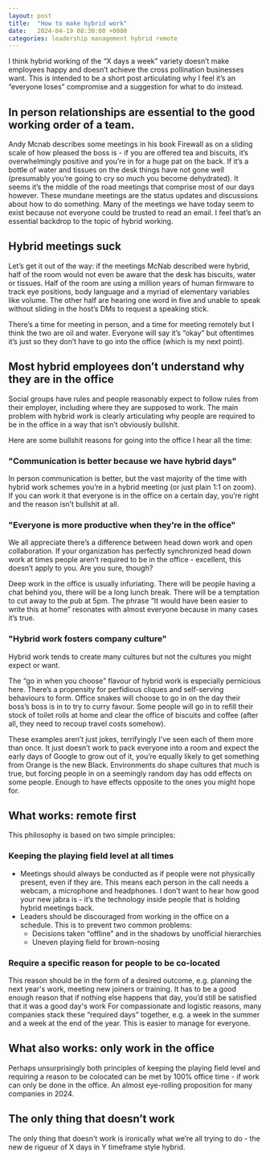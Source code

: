 ```yaml
---
layout: post
title:  "How to make hybrid work"
date:   2024-04-19 08:30:00 +0000
categories: leadership management hybrid remote
---
```


I think hybrid working of the “X days a week” variety doesn’t make employees happy and doesn’t achieve the cross pollination businesses want.  This is intended to be a short post articulating why I feel it’s an “everyone loses” compromise and a suggestion for what to do instead. 

## In person relationships are essential to the good working order of a team.

Andy Mcnab describes some meetings in his book Firewall as on a sliding scale of how pleased the boss is - if you are offered tea and biscuits, it’s overwhelmingly positive and you’re in for a huge pat on the back. If it’s a bottle of water and tissues on the desk things have not gone well (presumably you’re going to cry so much you become dehydrated). It seems it’s the middle of the road meetings that comprise most of our days however. These mundane meetings are the status updates and discussions about how to do something. Many of the meetings we have today seem to exist because not everyone could be trusted to read an email. I feel that’s an essential backdrop to the topic of hybrid working. 

## Hybrid meetings suck

Let’s get it out of the way: if the meetings McNab described were hybrid, half of the room would not even be aware that the desk has biscuits, water or tissues. Half of the room are using a million years of human firmware to track eye positions, body language and a myriad of elementary variables like volume. The other half are hearing one word in five and unable to speak without sliding in the host’s DMs to request a speaking stick. 

There’s a time for meeting in person, and a time for meeting remotely but I think the two are oil and water. Everyone will say it’s “okay” but oftentimes it’s just so they don’t have to go into the office (which is my next point). 

## Most hybrid employees don’t understand why they are in the office

Social groups have rules and people reasonably expect to follow rules from their employer, including where they are supposed to work. The main problem with hybrid work is clearly articulating why people are required to be in the office in a way that isn’t obviously bullshit.

Here are some bullshit reasons for going into the office I hear all the time:

### "Communication is better because we have hybrid days"

In person communication is better, but the vast majority of the time with hybrid work schemes you’re in a hybrid meeting (or just plain 1:1 on zoom). If you can work it that everyone is in the office on a certain day, you’re right and the reason isn’t bullshit at all. 

### "Everyone is more productive when they’re in the office"

We all appreciate there’s a difference between head down work and open collaboration. If your organization has perfectly synchronized head down work at times people aren’t required to be in the office - excellent, this doesn’t apply to you. Are you sure, though? 

Deep work in the office is usually infuriating. There will be people having a chat behind you, there will be a long lunch break. There will be a temptation to cut away to the pub at 5pm. The phrase ”It would have been easier to write this at home” resonates with almost everyone because in many cases it’s true. 

### "Hybrid work fosters company culture"

Hybrid work tends to create many cultures but not the cultures you might expect or want. 

The “go in when you choose” flavour of hybrid work is especially pernicious here. There’s a propensity for perfidious cliques and self-serving behaviours to form. Office snakes will choose to go in on the day their boss’s boss is in to try to curry favour. Some people will go in to refill their stock of toilet rolls at home and clear the office of biscuits and coffee (after all, they need to recoup travel costs somehow). 

These examples aren’t just jokes, terrifyingly I've seen each of them more than once. It just doesn’t work to pack everyone into a room and expect the early days of Google to grow out of it, you’re equally likely to get something from Orange is the new Black. Environments do shape cultures that much is true, but forcing people in on a seemingly random day has odd effects on some people. Enough to have effects opposite to the ones you might hope for. 

## What works: remote first

This philosophy is based on two simple principles:

### **Keeping the playing field level at all times**

* Meetings should always be conducted as if people were not physically present, even if they are. This means each person in the call needs a webcam, a microphone and headphones. I don’t want to hear how good your new jabra is - it’s the technology inside people that is holding hybrid meetings back.  
* Leaders should be discouraged from working in the office on a schedule. This is to prevent two common problems:
    * Decisions taken “offline” and in the shadows by unofficial hierarchies
    * Uneven playing field for brown-nosing

### **Require a specific reason for people to be co-located**

This reason should be in the form of a desired outcome, e.g. planning the next year's work, meeting new joiners or training. It has to be a good enough reason that if nothing else happens that day, you’d still be satisfied that it was a good day's work
For compassionate and logistic reasons, many companies stack these “required days” together, e.g. a week in the summer and a week at the end of the year. This is easier to manage for everyone.

## What also works: only work in the office

Perhaps unsurprisingly both principles of keeping the playing field level and requiring a reason to be colocated can be met by 100% office time - if work can only be done in the office. An almost eye-rolling proposition for many companies in 2024.

## The only thing that doesn’t work

The only thing that doesn't work is ironically what we’re all trying to do - the new de rigueur of X days in Y timeframe style hybrid.



